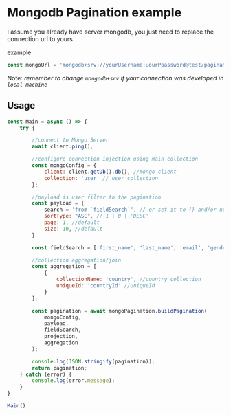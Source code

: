 # Mongodb Pagination example

I assume you already have server mongodb, you just need to replace the connection url to yours.

example

```js
const mongoUrl = 'mongodb+srv://yourUsername:uourPpassword@test/pagination?retryWrites=true&w=majority';
```

Note: _remember to change `mongodb+srv` if your connection was developed in `local machine`_

## Usage

```js
const Main = async () => {
    try {

        //connect to Mongo Server
        await client.ping();

        //configure connection injection using main collection
        const mongoConfig = {
            client: client.getDb().db(), //mongo client
            collection: 'user' // user collection
        };

        //payload is user filter to the pagination
        const payload = {
            search = 'from `fieldSearch`', // or set it to {} and/or null
            sortType: "ASC", // 1 | 0 | 'DESC'
            page: 1, //default
            size: 10, //default
        }

        const fieldSearch = ['first_name', 'last_name', 'email', 'gender', 'countryId', 'status']; //required

        //collection aggregation/join
        const aggregation = [
            {
                collectionName: 'country', //country collection
                uniqueId: 'countryId' //uniqueId
            }
        ];

        const pagination = await mongoPagination.buildPagination(
            mongoConfig,
            payload,
            fieldSearch,
            projection,
            aggregation
        );

        console.log(JSON.stringify(pagination));
        return pagination;
    } catch (error) {
        console.log(error.message);
    }
}

Main()
```
